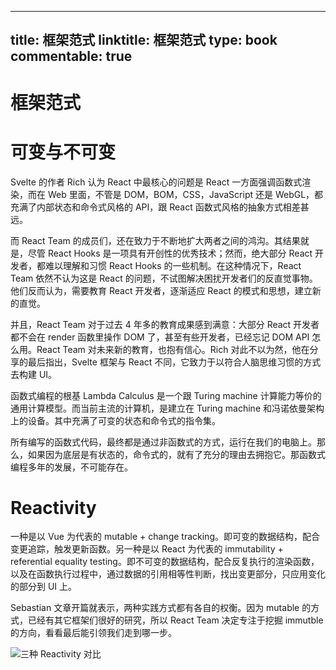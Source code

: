 
---
title: 框架范式
linktitle: 框架范式
type: book
commentable: true
---

# 框架范式

# 可变与不可变

Svelte 的作者 Rich 认为 React 中最核心的问题是 React 一方面强调函数式渲染，而在 Web 里面，不管是 DOM，BOM，CSS，JavaScript 还是 WebGL，都充满了内部状态和命令式风格的 API，跟 React 函数式风格的抽象方式相差甚远。

而 React Team 的成员们，还在致力于不断地扩大两者之间的鸿沟。其结果就是，尽管 React Hooks 是一项具有开创性的优秀技术；然而，绝大部分 React 开发者，都难以理解和习惯 React Hooks 的一些机制。在这种情况下，React Team 依然不认为这是 React 的问题，不试图解决困扰开发者们的反直觉事物。他们反而认为，需要教育 React 开发者，逐渐适应 React 的模式和思想，建立新的直觉。

并且，React Team 对于过去 4 年多的教育成果感到满意：大部分 React 开发者都不会在 render 函数里操作 DOM 了，甚至有些开发者，已经忘记 DOM API 怎么用。React Team 对未来新的教育，也抱有信心。Rich 对此不以为然，他在分享的最后指出，Svelte 框架与 React 不同，它致力于以符合人脑思维习惯的方式去构建 UI。

函数式编程的根基 Lambda Calculus 是一个跟 Turing machine 计算能力等价的通用计算模型。而当前主流的计算机，是建立在 Turing machine 和冯诺依曼架构上的设备。其中充满了可变的状态和命令式的指令集。

所有编写的函数式代码，最终都是通过非函数式的方式，运行在我们的电脑上。那么，如果因为底层是有状态的，命令式的，就有了充分的理由去拥抱它。那函数式编程多年的发展，不可能存在。

# Reactivity

一种是以 Vue 为代表的 mutable + change tracking。即可变的数据结构，配合变更追踪，触发更新函数。另一种是以 React 为代表的 immutability + referential equality testing。即不可变的数据结构，配合反复执行的渲染函数，以及在函数执行过程中，通过数据的引用相等性判断，找出变更部分，只应用变化的部分到 UI 上。

Sebastian 文章开篇就表示，两种实践方式都有各自的权衡。因为 mutable 的方式，已经有其它框架们很好的研究，所以 React Team 决定专注于挖掘 immutble 的方向，看看最后能引领我们走到哪一步。

![三种 Reactivity 对比](https://s2.ax1x.com/2019/10/25/Kwqun0.jpg)

    